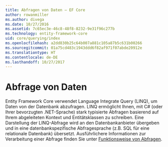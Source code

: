 ```yaml
---
title: Abfragen von Daten – EF Core
author: rowanmiller
ms.author: divega
ms.date: 10/27/2016
ms.assetid: 7c65ec3e-46c8-48f8-8232-9e31f96c277b
ms.technology: entity-framework-core
uid: core/querying/index
ms.openlocfilehash: a2dd830b25c64b007a881c105a87b5c631b00266
ms.sourcegitcommit: 01a75cd483c1943ddd6f82af971f07abde20912e
ms.translationtype: HT
ms.contentlocale: de-DE
ms.lasthandoff: 10/27/2017
---
```

# <a name="querying-data"></a>Abfrage von Daten

Entity Framework Core verwendet Language Integrate Query (LINQ), um Daten von der Datenbank abzufragen. LINQ ermöglicht Ihnen, mit C# (oder Ihrer bevorzugten .NET-Sprache) stark typisierte Abfragen basierend auf Ihrem abgeleiteten Kontext und Entitätsklassen zu schreiben. Eine Darstellung der LINQ-Abfrage wird an den Datenbankanbieter übergeben und in eine datenbankspezifische Abfragesprache (z.B. SQL für eine relationale Datenbank) übersetzt. Ausführlichere Informationen zur Verarbeitung einer Abfrage finden Sie unter [Funktionsweise von Abfragen](overview.md).
